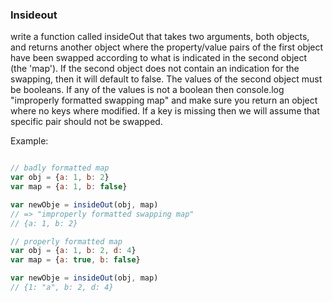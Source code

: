 ### Insideout

write a function called insideOut that takes two arguments, both objects, and returns another object where the property/value pairs of the first object have been swapped according to what is indicated in the second object (the 'map'). If the second object does not contain an indication for the swapping, then it will default to false. The values of the second object must be booleans. If any of the values is not a boolean then console.log "improperly formatted swapping map" and make sure you return an object where no keys where modified. If a key is missing then we will assume that specific pair should not be swapped.

Example:

```jsx

// badly formatted map
var obj = {a: 1, b: 2}
var map = {a: 1, b: false}

var newObje = insideOut(obj, map)
// => "improperly formatted swapping map"
// {a: 1, b: 2}

// properly formatted map
var obj = {a: 1, b: 2, d: 4}
var map = {a: true, b: false}

var newObje = insideOut(obj, map)
// {1: "a", b: 2, d: 4}

```

